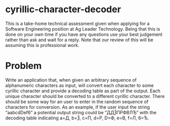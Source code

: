 # cyrillic-character-decoder
This is a take-home technical assessment given when applying for a Software Engineering
position at Ag Leader Technology. Being that this is done on your own time if you have any
questions use your best judgement rather than ask and wait for a reply. Note that our review of
this will be assuming this is professional work.

# Problem
Write an application that, when given an arbitrary sequence of alphanumeric characters as
input, will convert each character to some cyrillic character and provide a decoding table as part
of the output. Each unique character should be converted to a different cyrillic character. There
should be some way for an user to enter in the random sequence of characters for conversion.
As an example, if the user input the string “aabcdDef6” a potential output string could be
“ДДѮПРФВЛЂ” with the decoding table indicating a=Д, b=Ѯ, c=П, d=Р, D=Ф, e=В, f=Л, 6=Ђ.
